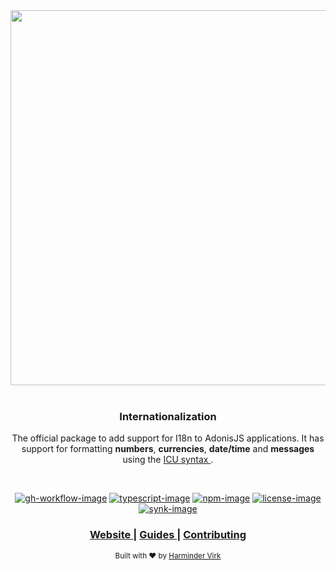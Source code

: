 <div align="center">
  <img src="https://res.cloudinary.com/adonisjs/image/upload/q_100/v1558612869/adonis-readme_zscycu.jpg" width="600px">
</div>

<br />

<div align="center">
  <h3>Internationalization</h3>
  <p>The official package to add support for I18n to AdonisJS applications. It has support for formatting <strong>numbers</strong>, <strong>currencies</strong>, <strong>date/time</strong> and <strong>messages</strong> using the <a href="https://format-message.github.io/icu-message-format-for-translators/index.html"> ICU syntax </a>.</p>
</div>

<br />

<div align="center">

[![gh-workflow-image]][gh-workflow-url] [![typescript-image]][typescript-url] [![npm-image]][npm-url] [![license-image]][license-url] [![synk-image]][synk-url]

</div>

<div align="center">
  <h3>
    <a href="https://adonisjs.com">
      Website
    </a>
    <span> | </span>
    <a href="https://docs.adonisjs.com/guides/i18n">
      Guides
    </a>
    <span> | </span>
    <a href="CONTRIBUTING.md">
      Contributing
    </a>
  </h3>
</div>

<div align="center">
  <sub>Built with ❤︎ by <a href="https://twitter.com/AmanVirk1">Harminder Virk</a>
</div>

[gh-workflow-image]: https://img.shields.io/github/workflow/status/adonisjs/i18n/test?style=for-the-badge
[gh-workflow-url]: https://github.com/adonisjs/i18n/actions/workflows/test.yml "Github action"

[typescript-image]: https://img.shields.io/badge/Typescript-294E80.svg?style=for-the-badge&logo=typescript
[typescript-url]:  "typescript"

[npm-image]: https://img.shields.io/npm/v/@adonisjs/i18n/latest.svg?style=for-the-badge&logo=npm
[npm-url]: https://www.npmjs.com/package/@adonisjs/i18n/v/latest "npm"

[license-image]: https://img.shields.io/npm/l/@adonisjs/i18n?color=blueviolet&style=for-the-badge
[license-url]: LICENSE.md "license"

[synk-image]: https://img.shields.io/snyk/vulnerabilities/github/adonisjs/i18n?label=Synk%20Vulnerabilities&style=for-the-badge
[synk-url]: https://snyk.io/test/github/adonisjs/i18n?targetFile=package.json "synk"
